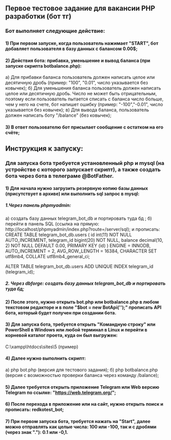 ## Первое тестовое задание для вакансии PHP разработки (бот тг)
### Бот выполняет следующие действие:
#### 1) При первом запуске, когда пользователь нажимает "START", бот добавляет пользователя в базу данных с балансом 0.00$;
#### 2) Действия бота: прибавка, уменьшение и вывод баланса (при запуске скрипта botbalance.php):
а) Для прибавки баланса пользователь должен написать целое или десятичную дробь (пример: "100", "0.01", число указывается без ковычек);
б) Для уменьшения баланса пользователь должен написать целое или десятичную дробь. Число не может быть отрицательным, поэтому если пользователь пытается списать с баланса число больше, чем у него на счете, бот напишет ошибку (пример: "-100","-0.01", число указывается без ковычек);
в) Для вывода баланса, пользователь должен написать боту "/balance" (без ковычек);
#### 3) В ответ пользователю бот присылает сообщение с остатком на его счёте;

## Инструкция к запуску:
### Для запуска бота требуется установленный php и mysql (на устройстве с которого запускает скрипт), а также создать бота через бота в телеграме @BotFather.
#### 1) Для начала нужно загрузить резервную копию базы данных (присутствует в архиве) или выполнить sql запрос в mysql:
##### 1.Через панель phpmyadmin:
а) создать базу данных telegram_bot_db и портировать туда бд ;
б) перейти в панель SQL (ссылка на прямую: http://localhost/phpmyadmin/index.php?route=/server/sql);
и прописать: 
CREATE TABLE telegram_bot_db.users (
  id int(11) NOT NULL AUTO_INCREMENT,
  telegram_id bigint(20) NOT NULL,
  balance decimal(10, 2) NOT NULL DEFAULT 0.00,
  PRIMARY KEY (id)
)
ENGINE = INNODB,
AUTO_INCREMENT = 2,
AVG_ROW_LENGTH = 16384,
CHARACTER SET utf8mb4,
COLLATE utf8mb4_general_ci;

ALTER TABLE telegram_bot_db.users
ADD UNIQUE INDEX telegram_id (telegram_id);
##### 2. Через dbforge: создать базу данных telegram_bot_db и портировать туда бд;
#### 2) После этого, нужно открыть bot.php или botbalance.php в любом текстовом редакторе и в поле "$bot = new BotApi('');" прописать API бота, который будет получен при создании бота.
#### 3) Для запуска бота, требуется открыть "Командную строку" или PowerShell в Windows или любой терминал в Linux и перейти в корневой каталог проета, куда он был выгружен:
C:\xampp\htdocs\sites\5 (пример)
#### 4) Далее нужно выполнить скрипт:
а) php bot.php (версия для тестового задания);
б) php botbalance.php (версия с возможностью проверки баланса через команду /balance);
#### 5) Далее требуется открыть приложение Telegram или Web версию Telegram по ссылке: "https://web.telegram.org/";
#### 6) После перехода в приложение или на сайт, нужно открыть поиск и прописать: redkotest_bot;
#### 7) При первом запуска бота, требуется нажать на "Start", далее можно отправлять как целые числа: 100 или -100, так и с дробями (через знак "."): 0.1 или -0,1.
